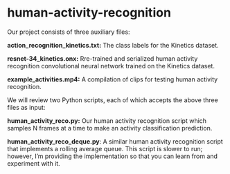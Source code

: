 # human-activity-recognition

Our project consists of three auxiliary files:

**action_recognition_kinetics.txt:** The class labels for the Kinetics dataset.

**resnet-34_kinetics.onx:** Rre-trained and serialized human activity recognition convolutional neural network trained on the Kinetics dataset.

**example_activities.mp4:** A compilation of clips for testing human activity recognition.


We will review two Python scripts, each of which accepts the above three files as input:

**human_activity_reco.py:** Our human activity recognition script which samples N frames at a time to make an activity classification prediction.

**human_activity_reco_deque.py**: A similar human activity recognition script that implements a rolling average queue. This script is slower to run; however, I’m providing the implementation so that you can learn from and experiment with it.

